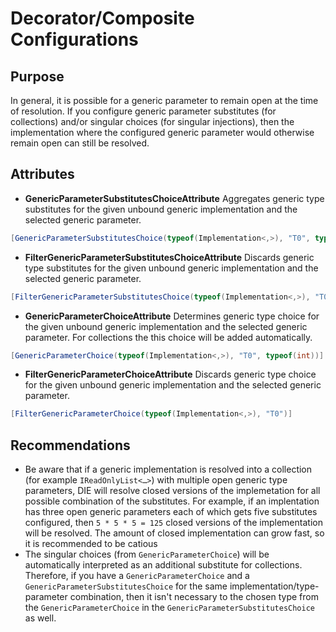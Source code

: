# Decorator/Composite Configurations

## Purpose

In general, it is possible for a generic parameter to remain open at the time of resolution. If you configure generic parameter substitutes (for collections) and/or singular choices (for singular injections), then the implementation where the configured generic parameter would otherwise remain open can still be resolved. 

## Attributes

- **GenericParameterSubstitutesChoiceAttribute** Aggregates generic type substitutes for the given unbound generic implementation and the selected generic parameter.
```csharp
[GenericParameterSubstitutesChoice(typeof(Implementation<,>), "T0", typeof(int), typeof(string))]
```
- **FilterGenericParameterSubstitutesChoiceAttribute** Discards generic type substitutes for the given unbound generic implementation and the selected generic parameter.
```csharp
[FilterGenericParameterSubstitutesChoice(typeof(Implementation<,>), "T0")]
```
- **GenericParameterChoiceAttribute** Determines generic type choice for the given unbound generic implementation and the selected generic parameter. For collections the this choice will be added automatically.
```csharp
[GenericParameterChoice(typeof(Implementation<,>), "T0", typeof(int))]
```
- **FilterGenericParameterChoiceAttribute** Discards generic type choice for the given unbound generic implementation and the selected generic parameter.
```csharp
[FilterGenericParameterChoice(typeof(Implementation<,>), "T0")]
```

## Recommendations

- Be aware that if a generic implementation is resolved into a collection (for example `IReadOnlyList<…>`) with multiple open generic type parameters, DIE will resolve closed versions of the implemetation for all possible combination of the substitutes. For example, if an implentation has three open generic parameters each of which gets five substitutes configured, then `5 * 5 * 5 = 125` closed versions of the implementation will be resolved. The amount of closed implementation can grow fast, so it is recommended to be catious
- The singular choices (from `GenericParameterChoice`) will be automatically interpreted as an additional substitute for collections. Therefore, if you have a `GenericParameterChoice` and a `GenericParameterSubstitutesChoice` for the same implementation/type-parameter combination, then it isn't necessary to the chosen type from the `GenericParameterChoice` in the `GenericParameterSubstitutesChoice` as well.
